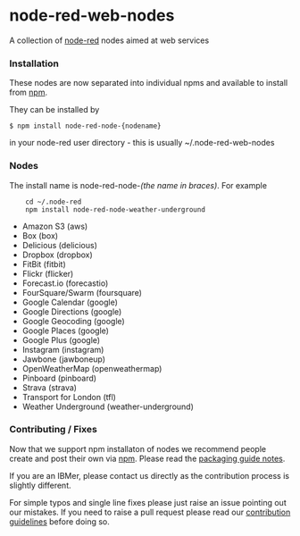node-red-web-nodes
==================

A collection of [node-red](http://nodered.org) nodes aimed at web services

### Installation

These nodes are now separated into individual npms and available to
install from [npm](https://www.npmjs.com/search?q=node-red-node-).

They can be installed by

    $ npm install node-red-node-{nodename}

in your node-red user directory - this is usually ~/.node-red-web-nodes

### Nodes

The install name is node-red-node-*(the name in braces)*. For example

        cd ~/.node-red
        npm install node-red-node-weather-underground

 - Amazon S3 (aws)
 - Box (box)
 - Delicious (delicious)
 - Dropbox (dropbox)
 - FitBit (fitbit)
 - Flickr (flicker)
 - Forecast.io (forecastio)
 - FourSquare/Swarm (foursquare)
 - Google Calendar (google)
 - Google Directions (google)
 - Google Geocoding (google)
 - Google Places (google)
 - Google Plus (google)
 - Instagram (instagram)
 - Jawbone (jawboneup)
 - OpenWeatherMap (openweathermap)
 - Pinboard (pinboard)
 - Strava (strava)
 - Transport for London (tfl)
 - Weather Underground (weather-underground)

### Contributing / Fixes

Now that we support npm installaton of nodes we recommend people create and post their own
via [npm](https://www.npmjs.org/). Please read
the [packaging guide notes](http://nodered.org/docs/creating-nodes/packaging.html).

If you are an IBMer, please contact us directly as the contribution process
is slightly different.

For simple typos and single line fixes please just raise an issue pointing out
our mistakes. If you need to raise a pull request please read our
[contribution guidelines](https://github.com/node-red/node-red/blob/master/CONTRIBUTING.md)
before doing so.
